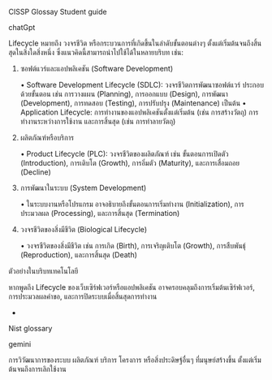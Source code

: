 
CISSP Glossay Student guide

chatGpt

Lifecycle หมายถึง วงจรชีวิต หรือกระบวนการที่เกิดขึ้นในลำดับขั้นตอนต่างๆ ตั้งแต่เริ่มต้นจนถึงสิ้นสุดในสิ่งใดสิ่งหนึ่ง ซึ่งแนวคิดนี้สามารถนำไปใช้ได้ในหลายบริบท เช่น:

1. ซอฟต์แวร์และแอปพลิเคชัน (Software Development)

	•	Software Development Lifecycle (SDLC): วงจรชีวิตการพัฒนาซอฟต์แวร์ ประกอบด้วยขั้นตอน เช่น การวางแผน (Planning), การออกแบบ (Design), การพัฒนา (Development), การทดสอบ (Testing), การปรับปรุง (Maintenance) เป็นต้น
	•	Application Lifecycle: การทำงานของแอปพลิเคชันตั้งแต่เริ่มต้น (เช่น การสร้างวัตถุ) การทำงานระหว่างการใช้งาน และการสิ้นสุด (เช่น การทำลายวัตถุ)

2. ผลิตภัณฑ์หรือบริการ

	•	Product Lifecycle (PLC): วงจรชีวิตของผลิตภัณฑ์ เช่น ขั้นตอนการเปิดตัว (Introduction), การเติบโต (Growth), การอิ่มตัว (Maturity), และการเสื่อมถอย (Decline)

3. การพัฒนาในระบบ (System Development)

	•	ในระบบงานหรือโปรแกรม อาจอธิบายถึงขั้นตอนการเริ่มทำงาน (Initialization), การประมวลผล (Processing), และการสิ้นสุด (Termination)

4. วงจรชีวิตของสิ่งมีชีวิต (Biological Lifecycle)

	•	วงจรชีวิตของสิ่งมีชีวิต เช่น การเกิด (Birth), การเจริญเติบโต (Growth), การสืบพันธุ์ (Reproduction), และการสิ้นสุด (Death)

ตัวอย่างในบริบทเทคโนโลยี

หากพูดถึง Lifecycle ของเว็บเซิร์ฟเวอร์หรือแอปพลิเคชัน อาจครอบคลุมถึงการเริ่มต้นเซิร์ฟเวอร์, การประมวลผลคำขอ, และการปิดระบบเมื่อสิ้นสุดการทำงาน

-
Nist glossary

gemini

การวิวัฒนาการของระบบ ผลิตภัณฑ์ บริการ โครงการ หรือสิ่งประดิษฐ์อื่นๆ ที่มนุษย์สร้างขึ้น ตั้งแต่เริ่มต้นจนถึงการเลิกใช้งาน
